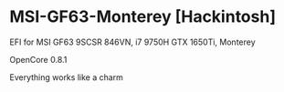 # MSI-GF63-Monterey [Hackintosh]
EFI for MSI GF63 9SCSR 846VN, i7 9750H GTX 1650Ti, Monterey

OpenCore 0.8.1

Everything works like a charm
